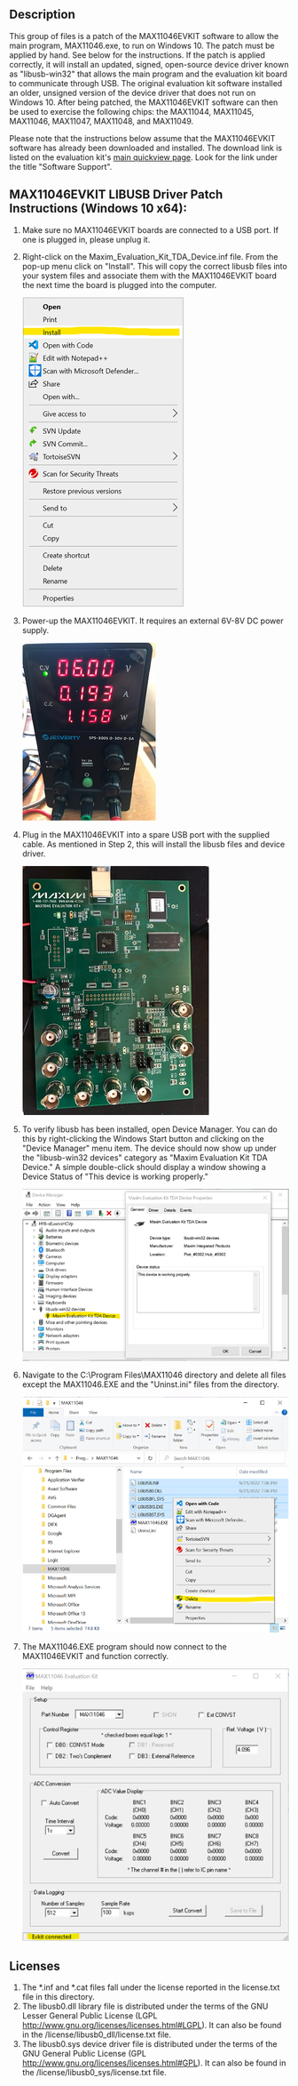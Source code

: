 ## Description

This group of files is a patch of the MAX11046EVKIT software to allow the main program, MAX11046.exe, to run on Windows 10. The patch must be applied by hand.  See below for the instructions. If the patch is applied correctly, it will install an updated, signed, open-source device driver known as "libusb-win32" that allows the main program and the evaluation kit board to communicate through USB. The original evaluation kit software installed an older, unsigned version of the device driver that does not run on Windows 10.  After being patched, the MAX11046EVKIT software can then be used to exercise the following chips:  the MAX11044, MAX11045, MAX11046, MAX11047, MAX11048, and MAX11049.

Please note that the instructions below assume that the MAX11046EVKIT software has already been downloaded and installed.  The download link is listed on the evaluation kit's [main quickview page](https://www.maximintegrated.com/en/products/analog/data-converters/analog-to-digital-converters/MAX11046EVKIT.html). Look for the link under the title "Software Support". 


## MAX11046EVKIT LIBUSB Driver Patch Instructions (Windows 10 x64):
1. Make sure no MAX11046EVKIT boards are connected to a USB port.  If one is plugged in, please unplug it. 
2. Right-click on the Maxim_Evaluation_Kit_TDA_Device.inf file.  From the pop-up menu click on "Install". This will copy the correct libusb files into your system files and associate them with the MAX11046EVKIT board the next time the board is plugged into the computer.
  
    ![screenshot of popup menu with "Install" highlighted](./images/Install_INF_Small.png)

4. Power-up the MAX11046EVKIT.  It requires an external 6V-8V DC power supply.

    ![photo of an external power supply](./images/Power_Supply_Small.png)

5. Plug in the MAX11046EVKIT into a spare USB port with the supplied cable.  As mentioned in Step 2, this will install the libusb files and device driver.

    ![photo of MAX11046EVKIT board plugged in and powered up](./images/MAX11046EVKIT_Board_Plugged_In_Small.png)

6. To verify libusb has been installed, open Device Manager. You can do this by right-clicking the Windows Start button and clicking on the "Device Manager" menu item. The device should now show up under the "libusb-win32 devices" category as "Maxim Evaluation Kit TDA Device." A simple double-click should display a window showing a Device Status of "This device is working properly."

    ![screenshot of Device Manager with libusb-win32 installed](./images/Device_Manager_with_Properties_Small.png)

7. Navigate to the C:\Program Files\MAX11046 directory and delete all files except the MAX11046.EXE and the "Uninst.ini" files from the directory.

    ![screenshot of deleting above-mentioned files](./images/Delete_Files_Small.png)


8. The MAX11046.EXE program should now connect to the MAX11046EVKIT and function correctly.

    ![screenshot of Evaluation Kit Running on Windows 10 "connected"](./images/EVKit_Connected_Small.png)

## Licenses
1.  The *.inf and *.cat files fall under the license reported in the license.txt file in this directory.
2.  The libusb0.dll library file is distributed under the terms of the GNU Lesser General Public License (LGPL http://www.gnu.org/licenses/licenses.html#LGPL). It can also be found in the /license/libusb0_dll/license.txt file.
3.  The libusb0.sys device driver file is distributed under the terms of the GNU General Public License (GPL http://www.gnu.org/licenses/licenses.html#GPL). It can also be found in the /license/libusb0_sys/license.txt file.
